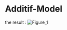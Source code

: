 # Additif-Model

the result : 
![Figure_1](https://github.com/Melchissedeck/Additif-Model/assets/156782976/37908b7a-c328-4f72-9c0a-93beed5cd70d)
